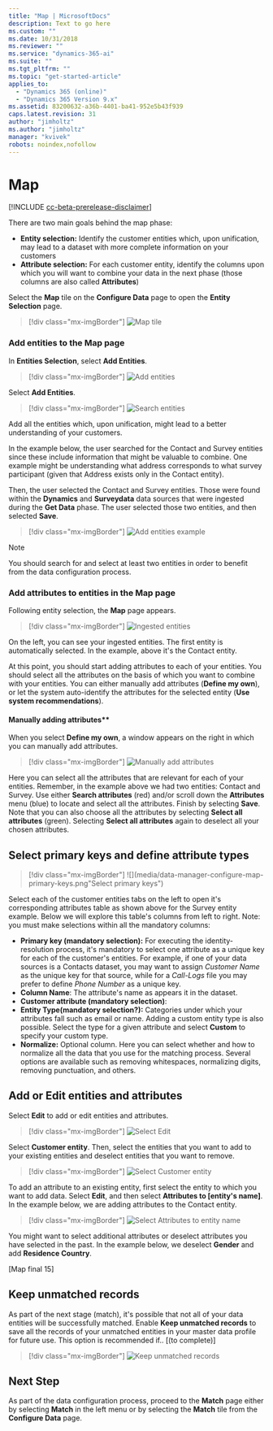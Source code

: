 ```yaml
---
title: "Map | MicrosoftDocs"
description: Text to go here
ms.custom: ""
ms.date: 10/31/2018
ms.reviewer: ""
ms.service: "dynamics-365-ai"
ms.suite: ""
ms.tgt_pltfrm: ""
ms.topic: "get-started-article"
applies_to: 
  - "Dynamics 365 (online)"
  - "Dynamics 365 Version 9.x"
ms.assetid: 83200632-a36b-4401-ba41-952e5b43f939
caps.latest.revision: 31
author: "jimholtz"
ms.author: "jimholtz"
manager: "kvivek"
robots: noindex,nofollow
---
```

# Map

[!INCLUDE [cc-beta-prerelease-disclaimer](../includes/cc-beta-prerelease-disclaimer.md)]

There are two main goals behind the map phase:

- **Entity selection:** Identify the customer entities which, upon unification, may lead to a dataset with more complete information on your customers
- **Attribute selection:** For each customer entity, identify the columns upon which you will want to combine your data in the next phase (those columns are also called **Attributes**)

Select the **Map** tile on the **Configure Data** page to open the **Entity Selection** page.

> [!div class="mx-imgBorder"] 
> ![](media/data-manager-configure-map.png "Map tile")

### Add entities to the Map page

In **Entities Selection**, select **Add Entities**.

> [!div class="mx-imgBorder"] 
> ![](media/data-manager-configure-map-add-entities.png "Add entities")

Select **Add Entities**.

> [!div class="mx-imgBorder"] 
> ![](media/data-manager-configure-map-search-entities.png "Search entities")

Add all the entities which, upon unification, might lead to a better understanding of your customers. 

In the example below, the user searched for the Contact and Survey entities since these include information that might be valuable to combine. One example might be understanding what address corresponds to what survey participant (given that Address exists only in the Contact entity). 

Then, the user selected the Contact and Survey entities. Those were found within the **Dynamics** and **Surveydata** data sources that were ingested during the **Get Data** phase. The user selected those two entities, and then selected **Save**.

> [!div class="mx-imgBorder"] 
> ![](media/data-manager-configure-map-add-entities-example.png "Add entities example")

> [!NOTE]
> You should search for and select at least two entities in order to benefit from the data configuration process.

### Add attributes to entities in the Map page

Following entity selection, the **Map** page appears.

> [!div class="mx-imgBorder"] 
> ![](media/data-manager-configure-map-ingested-entities.png "Ingested entities")

On the left, you can see your ingested entities. The first entity is automatically selected. In the example, above it's the Contact entity. 

At this point, you should start adding attributes to each of your entities. You should select all the attributes on the basis of which you want to combine with your entities. You can either manually add attributes (**Define my own**), or let the system auto-identify the attributes for the selected entity (**Use system recommendations**).

#### Manually adding attributes**

When you select **Define my own**, a window appears on the right in which you can manually add attributes.

> [!div class="mx-imgBorder"] 
> ![](media/data-manager-configure-map-add-attributes.png "Manually add attributes")

Here you can select all the attributes that are relevant for each of your entities. Remember, in the example above we had two entities: Contact and Survey. Use either **Search attributes** (red) and/or scroll down the **Attributes** menu (blue) to locate and select all the attributes. Finish by selecting **Save**. Note that you can also choose all the attributes by selecting **Select all attributes** (green). Selecting **Select all attributes** again to deselect all your chosen attributes.

## Select primary keys and define attribute types

> [!div class="mx-imgBorder"] 
> ![](media/data-manager-configure-map-primary-keys.png"Select primary keys")

Select each of the customer entities tabs on the left to open it's corresponding attributes table as shown above for the Survey entity example. Below we will explore this table's columns from left to right. Note: you must make selections within all the mandatory columns:

- **Primary key (mandatory selection):** For executing the identity-resolution process, it's mandatory to select one attribute as a unique key for each of the customer's entities. For example, if one of your data sources is a Contacts dataset, you may want to assign *Customer Name* as the unique key for that source, while for a *Call-Logs* file you may prefer to define *Phone Number* as a unique key. 
- **Column Name**: The attribute's name as appears it in the dataset.
- **Customer attribute (mandatory selection)**: 
- **Entity Type(mandatory selection?):** Categories under which your attributes fall such as email or name. Adding a custom entity type is also possible. Select the type for a given attribute and select **Custom**  to specify your custom type.
- **Normalize:** Optional column. Here you can select whether and how to normalize all the data that you use for the matching process. Several options are available such as removing whitespaces, normalizing digits, removing punctuation, and others. 

## Add or Edit entities and attributes

Select **Edit** to add or edit entities and attributes.

> [!div class="mx-imgBorder"] 
> ![](media/data-manager-configure-map-edit.png "Select Edit")

Select **Customer entity**. Then, select the entities that you want to add to your existing entities and deselect entities that you want to remove. 

> [!div class="mx-imgBorder"] 
> ![](media/data-manager-configure-map-edit-customer-entity.png "Select Customer entity")

To add an attribute to an existing entity, first select the entity to which you want to add data. Select **Edit**, and then select **Attributes to [entity's name]**. In the example below, we are adding attributes to the Contact entity.

> [!div class="mx-imgBorder"] 
> ![](media/data-manager-configure-map-edit-attributes-survey.png "Select Attributes to entity name")

You might want to select additional attributes or deselect attributes you have selected in the past. In the example below, we deselect **Gender** and add **Residence Country**.

[Map final 15]

## Keep unmatched records
As part of the next stage (match), it's possible that not all of your data entities will be successfully matched. Enable **Keep unmatched records**  to save all the records of your unmatched entities in your master data profile for future use. This option is recommended if.. [(to complete)] 

> [!div class="mx-imgBorder"] 
> ![](media/map-keep-unmatched-records.png "Keep unmatched records")

## Next Step
As part of the data configuration process, proceed to the **Match** page either by selecting **Match** in the left menu or by selecting the **Match** tile from the **Configure Data** page.
